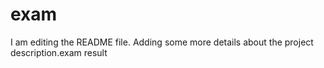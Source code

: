 # exam
I am editing the README file. Adding some more details about the project description.exam result
